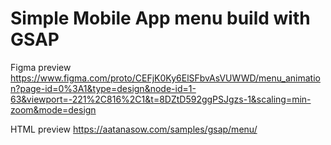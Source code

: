 # Simple Mobile App menu build with GSAP

Figma preview <https://www.figma.com/proto/CEFjK0Ky6ElSFbvAsVUWWD/menu_animation?page-id=0%3A1&type=design&node-id=1-63&viewport=-221%2C816%2C1&t=8DZtD592ggPSJgzs-1&scaling=min-zoom&mode=design>

HTML preview <https://aatanasow.com/samples/gsap/menu/>
